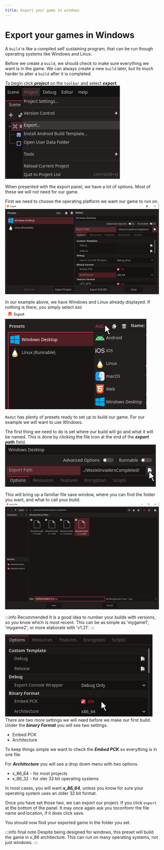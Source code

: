 ```yaml
---
title: Export your game in windows
---
```


# Export your games in Windows

A `build` is like a compiled self sustaining program, that can be run though operating systems like Windows and Linux. 

Before we create a `build`, we should check to make sure everything we want is in the game. We can always create a new `build` later, but its much harder to alter a `build` after it is completed.

To begin click ***project*** on the `toolbar` and select ***export***.
![Select export in project](../../assets/images/2d-wasteInvader/toolbar-project-export.png)

When presented with the export panel, we have a lot of options. Most of these we will not need for our game.

First we need to choose the operating platform we want our game to run on.
![Export panel](../../assets/images/2d-wasteInvader/export-panel-default.png)

In our example above, we have Windows and Linux already displayed. If nothing is there, you simply select `Add`
![Export panel add system](../../assets/images/2d-wasteInvader/export-add-system.png)

`Redot` has plenty of presets ready to set up to build our game. For our example we will want to use Windows.

The first thing we need to do is set where our build will go and what it will be named. This is done by clicking the file icon at the end of the ***export path*** field. 
![Export panel select export path](../../assets/images/2d-wasteInvader/export-select-exportpath.png)

This will bring up a familiar file save window, where you can find the folder you want, and what to call your build.
![Export save file](../../assets/images/2d-wasteInvader/export-savefile.png)

:::info Recommended
It is a good idea to number your builds with versions, so you know which is most recent. This can be as simple as 'mygame1', 'mygame2', or more elaborate with 'v1.21'.
:::

![Export options format](../../assets/images/2d-wasteInvader/export-options-format.png)
There are two more settings we will need before we make our first build. Under the ***binary Format*** you will see two settings.
*   Embed PCK
*   Architecture

To keep things simple we want to check the ***Embed PCK*** so everything is in one file.

For ***Architecture*** you will see a drop down menu with two options.
*   x_86_64 - for most projects
*   x_86_32 - for oler 32 bit operating systems

In most cases, you will want ***x_86_64***, unless you know for sure your operating system uses an older 32 bit format.

Once you have set those two, we can export our project. If you click `export` at the bottom of the panel. It may once again ask you toconfomr the file name and location, if it does click save.

You should now find your exported game in the folder you set.

:::info final note
Despite being designed for windows, this preset will build the game in x_86 architecture. This can run on many operating systems, not just windows.
:::